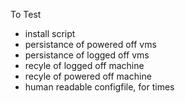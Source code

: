 To Test

- install script
- persistance of powered off vms
- persistance of logged off vms
- recyle of logged off machine
- recyle of powered off machine
- human readable configfile, for times
